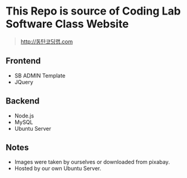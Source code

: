 # This Repo is source of Coding Lab Software Class Website

> http://동탄코딩랩.com

## Frontend
* SB ADMIN Template
* JQuery

## Backend
* Node.js
* MySQL
* Ubuntu Server

## Notes
* Images were taken by ourselves or downloaded from pixabay.
* Hosted by our own Ubuntu Server.

